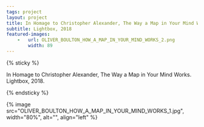 ```yaml
---
tags: project
layout: project
title: In Homage to Christopher Alexander, The Way a Map in Your Mind Works
subtitle: Lightbox, 2018
featured-images: 
    -   url: OLIVER_BOULTON_HOW_A_MAP_IN_YOUR_MIND_WORKS_2.png
        width: 89
---
```


{% sticky %}

 In Homage to Christopher Alexander, The Way a Map in Your Mind Works. Lightbox, 2018.

{% endsticky %}

{% image src="OLIVER_BOULTON_HOW_A_MAP_IN_YOUR_MIND_WORKS_1.jpg", width="80%", alt="", align="left" %}